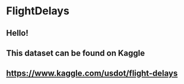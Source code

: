 # FlightDelays

## Hello! 
## This dataset can be found on Kaggle
## https://www.kaggle.com/usdot/flight-delays
